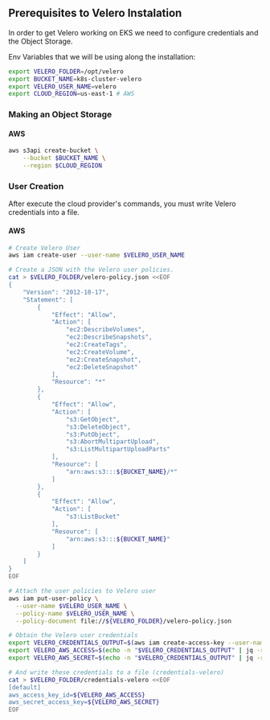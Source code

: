 ## Prerequisites to Velero Instalation

In order to get Velero working on EKS we need to configure credentials and the Object Storage.

Env Variables that we will be using along the installation:
```sh
export VELERO_FOLDER=/opt/velero
export BUCKET_NAME=k8s-cluster-velero
export VELERO_USER_NAME=velero
export CLOUD_REGION=us-east-1 # AWS
```

### Making an Object Storage
#### AWS

```sh
aws s3api create-bucket \
    --bucket $BUCKET_NAME \
    --region $CLOUD_REGION
```

### User Creation

After execute the cloud provider's commands, you must write Velero credentials into a file.

#### AWS

```sh
# Create Velero User
aws iam create-user --user-name $VELERO_USER_NAME

# Create a JSON with the Velero user policies.
cat > $VELERO_FOLDER/velero-policy.json <<EOF
{
    "Version": "2012-10-17",
    "Statement": [
        {
            "Effect": "Allow",
            "Action": [
                "ec2:DescribeVolumes",
                "ec2:DescribeSnapshots",
                "ec2:CreateTags",
                "ec2:CreateVolume",
                "ec2:CreateSnapshot",
                "ec2:DeleteSnapshot"
            ],
            "Resource": "*"
        },
        {
            "Effect": "Allow",
            "Action": [
                "s3:GetObject",
                "s3:DeleteObject",
                "s3:PutObject",
                "s3:AbortMultipartUpload",
                "s3:ListMultipartUploadParts"
            ],
            "Resource": [
                "arn:aws:s3:::${BUCKET_NAME}/*"
            ]
        },
        {
            "Effect": "Allow",
            "Action": [
                "s3:ListBucket"
            ],
            "Resource": [
                "arn:aws:s3:::${BUCKET_NAME}"
            ]
        }
    ]
}
EOF

# Attach the user policies to Velero user
aws iam put-user-policy \
  --user-name $VELERO_USER_NAME \
  --policy-name $VELERO_USER_NAME \
  --policy-document file://${VELERO_FOLDER}/velero-policy.json

# Obtain the Velero user credentials
export VELERO_CREDENTIALS_OUTPUT=$(aws iam create-access-key --user-name $VELERO_USER_NAME)
export VELERO_AWS_ACCESS=$(echo -n "$VELERO_CREDENTIALS_OUTPUT" | jq -r '.AccessKey.AccessKeyId')
export VELERO_AWS_SECRET=$(echo -n "$VELERO_CREDENTIALS_OUTPUT" | jq -r '.AccessKey.SecretAccessKey')

# And write these credentials to a file (credentials-velero)
cat > $VELERO_FOLDER/credentials-velero <<EOF
[default]
aws_access_key_id=${VELERO_AWS_ACCESS}
aws_secret_access_key=${VELERO_AWS_SECRET}
EOF
```

